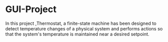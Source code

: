 # GUI-Project
In this project ,Thermostat, a finite-state machine has been designed to detect temperature changes of a physical system and performs actions so that the system's temperature is
maintained near a desired setpoint.
